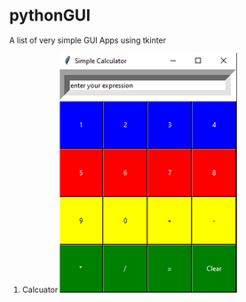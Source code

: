 # pythonGUI

A list of very simple GUI Apps using tkinter

1. Calcuator
![alt text](https://github.com/And24reas/pythonGUI/blob/main/simple_calculator/simple_calculator_run.png)
